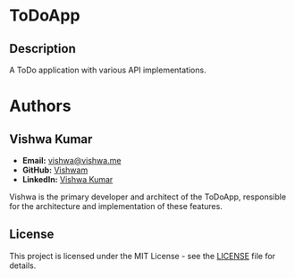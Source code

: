 # ToDoApp

## Description
A ToDo application with various API implementations.

# Authors

## Vishwa Kumar
- **Email:** vishwa@vishwa.me
- **GitHub:** [Vishwam](https://github.com/vishwamkumar)
- **LinkedIn:** [Vishwa Kumar](https://www.linkedin.com/in/vishwamohan)

Vishwa is the primary developer and architect of the ToDoApp, responsible for the architecture and implementation of these features.

## License
This project is licensed under the MIT License - see the [LICENSE](LICENSE) file for details.